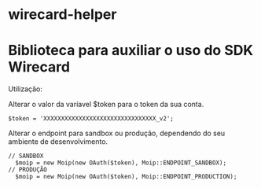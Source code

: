 # wirecard-helper
<h1>Biblioteca para auxiliar o uso do SDK Wirecard</h1>

Utilização:

Alterar o valor da varíavel $token para o token da sua conta.

```
$token = 'XXXXXXXXXXXXXXXXXXXXXXXXXXXXXXXX_v2';
```

Alterar o endpoint para sandbox ou produção, dependendo do seu ambiente de desenvolvimento.

```
// SANDBOX
  $moip = new Moip(new OAuth($token), Moip::ENDPOINT_SANDBOX); 
// PRODUÇÃO
  $moip = new Moip(new OAuth($token), Moip::ENDPOINT_PRODUCTION); 
```
